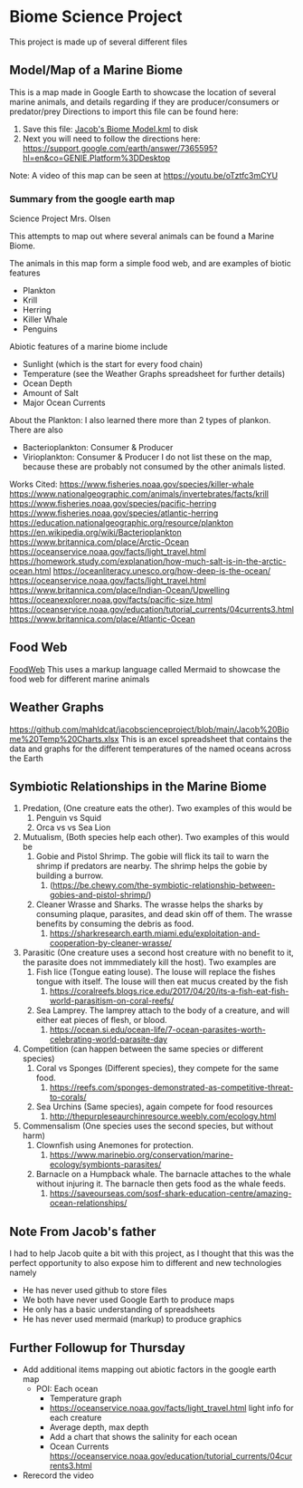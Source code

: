 # Biome Science Project
This project is made up of several different files 

## Model/Map of a Marine Biome
This is a map made in Google Earth to showcase the location of several marine animals, and details regarding if they are producer/consumers or predator/prey
Directions to import this file can be found here:
1. Save this file: [Jacob's Biome Model.kml](https://raw.githubusercontent.com/mahldcat/jacobscienceproject/main/Jacob's%20Biome%20Model.kml) to disk
2. Next you will need to follow the directions here: https://support.google.com/earth/answer/7365595?hl=en&co=GENIE.Platform%3DDesktop 

Note:  A video of this map can be seen at https://youtu.be/oTztfc3mCYU

### Summary from the google earth map
Science Project
Mrs. Olsen

This attempts to map out where several animals can be found a Marine Biome. 

The animals in this map form a simple food web, and are examples of biotic features
* Plankton
* Krill
* Herring
* Killer Whale
* Penguins

Abiotic features of a marine biome include
* Sunlight (which is the start for every food chain) 
* Temperature (see the Weather Graphs spreadsheet for further details)
* Ocean Depth 
* Amount of Salt
* Major Ocean Currents

About the Plankton:
I also learned there more than 2 types of plankon.  There are also
* Bacterioplankton: Consumer & Producer 
* Virioplankton: Consumer & Producer
I do not list these on the map, because these are probably not consumed by the other animals listed.  

Works Cited:
https://www.fisheries.noaa.gov/species/killer-whale
https://www.nationalgeographic.com/animals/invertebrates/facts/krill
https://www.fisheries.noaa.gov/species/pacific-herring
https://www.fisheries.noaa.gov/species/atlantic-herring
https://education.nationalgeographic.org/resource/plankton
https://en.wikipedia.org/wiki/Bacterioplankton
https://www.britannica.com/place/Arctic-Ocean
https://oceanservice.noaa.gov/facts/light_travel.html
https://homework.study.com/explanation/how-much-salt-is-in-the-arctic-ocean.html
https://oceanliteracy.unesco.org/how-deep-is-the-ocean/
https://oceanservice.noaa.gov/facts/light_travel.html
https://www.britannica.com/place/Indian-Ocean/Upwelling
https://oceanexplorer.noaa.gov/facts/pacific-size.html
https://oceanservice.noaa.gov/education/tutorial_currents/04currents3.html
https://www.britannica.com/place/Atlantic-Ocean


## Food Web
[FoodWeb](https://github.com/mahldcat/jacobscienceproject/blob/main/foodWeb.md)
This uses a markup language called Mermaid to showcase the food web for different marine animals 

## Weather Graphs
https://github.com/mahldcat/jacobscienceproject/blob/main/Jacob%20Biome%20Temp%20Charts.xlsx
This is an excel spreadsheet that contains the data and graphs for the different temperatures of the named oceans across the Earth

## Symbiotic Relationships in the Marine Biome 
1. Predation, (One creature eats the other).  Two examples of this would be
   1. Penguin vs Squid
   2. Orca vs vs Sea Lion
2. Mutualism, (Both species help each other).  Two examples of this would be
   1. Gobie and Pistol Shrimp. The gobie will flick its tail to warn the shrimp if predators are nearby.  The shrimp helps the gobie by building a burrow.
      1. (https://be.chewy.com/the-symbiotic-relationship-between-gobies-and-pistol-shrimp/)   
   3. Cleaner Wrasse and Sharks.  The wrasse helps the sharks by consuming plaque, parasites, and dead skin off of them.  The wrasse benefits by consuming the debris as food.
      1. https://sharkresearch.earth.miami.edu/exploitation-and-cooperation-by-cleaner-wrasse/ 
3. Parasitic (One creature uses a second host creature with no benefit to it, the parasite does not immmediately kill the host).  Two examples are
   1.  Fish lice (Tongue eating louse).  The louse will replace the fishes tongue with itself.  The louse will then eat mucus created by the fish
       1. https://coralreefs.blogs.rice.edu/2017/04/20/its-a-fish-eat-fish-world-parasitism-on-coral-reefs/
   2.  Sea Lamprey.  The lamprey attach to the body of a creature, and will either eat pieces of flesh, or blood.
       1.  https://ocean.si.edu/ocean-life/7-ocean-parasites-worth-celebrating-world-parasite-day  
4. Competition (can happen between the same species or different species)
   1. Coral vs Sponges (Different species), they compete for the same food.  
      1. https://reefs.com/sponges-demonstrated-as-competitive-threat-to-corals/  
   3. Sea Urchins (Same species), again compete for food resources 
      1. http://thepurpleseaurchinresource.weebly.com/ecology.html  
5. Commensalism (One species uses the second species, but without harm)
   1.  Clownfish using Anemones for protection.
       1. https://www.marinebio.org/conservation/marine-ecology/symbionts-parasites/ 
   2.  Barnacle on a Humpback whale.  The barnacle attaches to the whale without injuring it.  The barnacle then gets food as the whale feeds.
       1.  https://saveourseas.com/sosf-shark-education-centre/amazing-ocean-relationships/ 

## Note From Jacob's father
I had to help Jacob quite a bit with this project, as I thought that this was the perfect opportunity to also expose him to different and new technologies namely

* He has never used github to store files
* We both have never used Google Earth to produce maps
* He only has a basic understanding of spreadsheets
* He has never used mermaid (markup) to produce graphics

## Further Followup for Thursday
* Add additional items mapping out abiotic factors in the google earth map
  * POI:  Each ocean
    * Temperature graph
    * https://oceanservice.noaa.gov/facts/light_travel.html  light info for each creature
    * Average depth, max depth
    * Add a chart that shows the salinity for each ocean
    * Ocean Currents https://oceanservice.noaa.gov/education/tutorial_currents/04currents3.html
 * Rerecord the video

